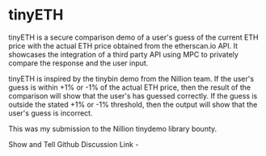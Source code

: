 # tinyETH

tinyETH is a secure comparison demo of a user's guess of the current ETH price with the actual ETH price obtained from the etherscan.io API. It showcases the integration of a third party API using MPC to privately compare the response and the user input.

tinyETH is inspired by the tinybin demo from the Nillion team. If the user's guess is within +1% or -1% of the actual ETH price, then the result of the comparison will show that the user's has guessed correctly. If the guess is outside the stated +1% or -1% threshold, then the output will show that the user's guess is incorrect. 

This was my submission to the Nillion tinydemo library bounty.

Show and Tell Github Discussion Link - 